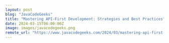 ```yaml
---
layout: post
blog: "JavaCodeGeeks"
title: "Mastering API-First Development: Strategies and Best Practices"
date: 2024-03-15T06:00:00Z
image: images/javacodegeeks.png
remote_url: "https://www.javacodegeeks.com/2024/03/mastering-api-first-development-strategies-and-best-practices.html"
---
```

